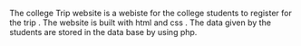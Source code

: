 The college Trip website is a webiste for the college students to register for the trip . The website is built with html and css . The data given by the students are stored in the data base by using php.
